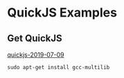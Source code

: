 # QuickJS Examples

## Get QuickJS

[quickjs-2019-07-09](https://bellard.org/quickjs/quickjs-2019-07-09.tar.xz) 

```
sudo apt-get install gcc-multilib
```
